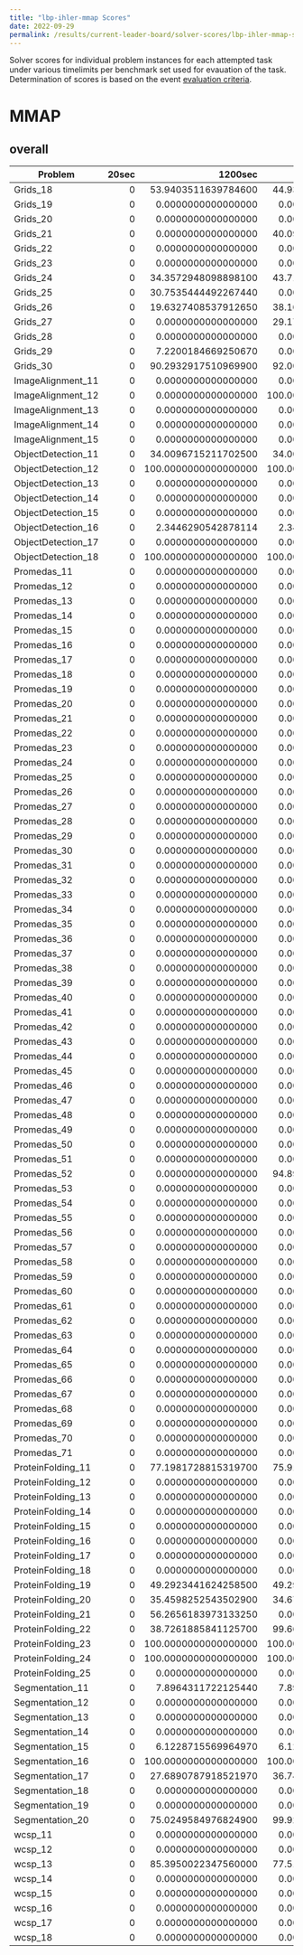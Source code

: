 ```yaml
---
title: "lbp-ihler-mmap Scores"
date: 2022-09-29
permalink: /results/current-leader-board/solver-scores/lbp-ihler-mmap-scores
---
```



Solver scores for individual problem instances for each attempted task under various timelimits per benchmark set used for evauation of the task.  Determination of scores is based on the event [evaluation criteria](https://uaicompetition.github.io/uci-2022/results/evaluation-criteria/).

# MMAP

## overall

|      Problem       | 20sec |       1200sec        |       3600sec        |
| ------------------ | ----: | -------------------: | -------------------: |
| Grids_18           |     0 |  53.9403511639784600 |  44.9351796265517200 |
| Grids_19           |     0 |   0.0000000000000000 |   0.0000000000000000 |
| Grids_20           |     0 |   0.0000000000000000 |   0.0000000000000000 |
| Grids_21           |     0 |   0.0000000000000000 |  40.0903336360866300 |
| Grids_22           |     0 |   0.0000000000000000 |   0.0000000000000000 |
| Grids_23           |     0 |   0.0000000000000000 |   0.0000000000000000 |
| Grids_24           |     0 |  34.3572948098898100 |  43.7117001552736100 |
| Grids_25           |     0 |  30.7535444492267440 |   0.0000000000000000 |
| Grids_26           |     0 |  19.6327408537912650 |  38.1640057775973700 |
| Grids_27           |     0 |   0.0000000000000000 |  29.1714535438701360 |
| Grids_28           |     0 |   0.0000000000000000 |   0.0000000000000000 |
| Grids_29           |     0 |   7.2200184669250670 |   0.0000000000000000 |
| Grids_30           |     0 |  90.2932917510969900 |  92.0011992092898400 |
| ImageAlignment_11  |     0 |   0.0000000000000000 |   0.0000000000000000 |
| ImageAlignment_12  |     0 |   0.0000000000000000 | 100.0000000000000000 |
| ImageAlignment_13  |     0 |   0.0000000000000000 |   0.0000000000000000 |
| ImageAlignment_14  |     0 |   0.0000000000000000 |   0.0000000000000000 |
| ImageAlignment_15  |     0 |   0.0000000000000000 |   0.0000000000000000 |
| ObjectDetection_11 |     0 |  34.0096715211702500 |  34.0096715211702500 |
| ObjectDetection_12 |     0 | 100.0000000000000000 | 100.0000000000000000 |
| ObjectDetection_13 |     0 |   0.0000000000000000 |   0.0000000000000000 |
| ObjectDetection_14 |     0 |   0.0000000000000000 |   0.0000000000000000 |
| ObjectDetection_15 |     0 |   0.0000000000000000 |   0.0000000000000000 |
| ObjectDetection_16 |     0 |   2.3446290542878114 |   2.3446290542878114 |
| ObjectDetection_17 |     0 |   0.0000000000000000 |   0.0000000000000000 |
| ObjectDetection_18 |     0 | 100.0000000000000000 | 100.0000000000000000 |
| Promedas_11        |     0 |   0.0000000000000000 |   0.0000000000000000 |
| Promedas_12        |     0 |   0.0000000000000000 |   0.0000000000000000 |
| Promedas_13        |     0 |   0.0000000000000000 |   0.0000000000000000 |
| Promedas_14        |     0 |   0.0000000000000000 |   0.0000000000000000 |
| Promedas_15        |     0 |   0.0000000000000000 |   0.0000000000000000 |
| Promedas_16        |     0 |   0.0000000000000000 |   0.0000000000000000 |
| Promedas_17        |     0 |   0.0000000000000000 |   0.0000000000000000 |
| Promedas_18        |     0 |   0.0000000000000000 |   0.0000000000000000 |
| Promedas_19        |     0 |   0.0000000000000000 |   0.0000000000000000 |
| Promedas_20        |     0 |   0.0000000000000000 |   0.0000000000000000 |
| Promedas_21        |     0 |   0.0000000000000000 |   0.0000000000000000 |
| Promedas_22        |     0 |   0.0000000000000000 |   0.0000000000000000 |
| Promedas_23        |     0 |   0.0000000000000000 |   0.0000000000000000 |
| Promedas_24        |     0 |   0.0000000000000000 |   0.0000000000000000 |
| Promedas_25        |     0 |   0.0000000000000000 |   0.0000000000000000 |
| Promedas_26        |     0 |   0.0000000000000000 |   0.0000000000000000 |
| Promedas_27        |     0 |   0.0000000000000000 |   0.0000000000000000 |
| Promedas_28        |     0 |   0.0000000000000000 |   0.0000000000000000 |
| Promedas_29        |     0 |   0.0000000000000000 |   0.0000000000000000 |
| Promedas_30        |     0 |   0.0000000000000000 |   0.0000000000000000 |
| Promedas_31        |     0 |   0.0000000000000000 |   0.0000000000000000 |
| Promedas_32        |     0 |   0.0000000000000000 |   0.0000000000000000 |
| Promedas_33        |     0 |   0.0000000000000000 |   0.0000000000000000 |
| Promedas_34        |     0 |   0.0000000000000000 |   0.0000000000000000 |
| Promedas_35        |     0 |   0.0000000000000000 |   0.0000000000000000 |
| Promedas_36        |     0 |   0.0000000000000000 |   0.0000000000000000 |
| Promedas_37        |     0 |   0.0000000000000000 |   0.0000000000000000 |
| Promedas_38        |     0 |   0.0000000000000000 |   0.0000000000000000 |
| Promedas_39        |     0 |   0.0000000000000000 |   0.0000000000000000 |
| Promedas_40        |     0 |   0.0000000000000000 |   0.0000000000000000 |
| Promedas_41        |     0 |   0.0000000000000000 |   0.0000000000000000 |
| Promedas_42        |     0 |   0.0000000000000000 |   0.0000000000000000 |
| Promedas_43        |     0 |   0.0000000000000000 |   0.0000000000000000 |
| Promedas_44        |     0 |   0.0000000000000000 |   0.0000000000000000 |
| Promedas_45        |     0 |   0.0000000000000000 |   0.0000000000000000 |
| Promedas_46        |     0 |   0.0000000000000000 |   0.0000000000000000 |
| Promedas_47        |     0 |   0.0000000000000000 |   0.0000000000000000 |
| Promedas_48        |     0 |   0.0000000000000000 |   0.0000000000000000 |
| Promedas_49        |     0 |   0.0000000000000000 |   0.0000000000000000 |
| Promedas_50        |     0 |   0.0000000000000000 |   0.0000000000000000 |
| Promedas_51        |     0 |   0.0000000000000000 |   0.0000000000000000 |
| Promedas_52        |     0 |   0.0000000000000000 |  94.8940198548163400 |
| Promedas_53        |     0 |   0.0000000000000000 |   0.0000000000000000 |
| Promedas_54        |     0 |   0.0000000000000000 |   0.0000000000000000 |
| Promedas_55        |     0 |   0.0000000000000000 |   0.0000000000000000 |
| Promedas_56        |     0 |   0.0000000000000000 |   0.0000000000000000 |
| Promedas_57        |     0 |   0.0000000000000000 |   0.0000000000000000 |
| Promedas_58        |     0 |   0.0000000000000000 |   0.0000000000000000 |
| Promedas_59        |     0 |   0.0000000000000000 |   0.0000000000000000 |
| Promedas_60        |     0 |   0.0000000000000000 |   0.0000000000000000 |
| Promedas_61        |     0 |   0.0000000000000000 |   0.0000000000000000 |
| Promedas_62        |     0 |   0.0000000000000000 |   0.0000000000000000 |
| Promedas_63        |     0 |   0.0000000000000000 |   0.0000000000000000 |
| Promedas_64        |     0 |   0.0000000000000000 |   0.0000000000000000 |
| Promedas_65        |     0 |   0.0000000000000000 |   0.0000000000000000 |
| Promedas_66        |     0 |   0.0000000000000000 |   0.0000000000000000 |
| Promedas_67        |     0 |   0.0000000000000000 |   0.0000000000000000 |
| Promedas_68        |     0 |   0.0000000000000000 |   0.0000000000000000 |
| Promedas_69        |     0 |   0.0000000000000000 |   0.0000000000000000 |
| Promedas_70        |     0 |   0.0000000000000000 |   0.0000000000000000 |
| Promedas_71        |     0 |   0.0000000000000000 |   0.0000000000000000 |
| ProteinFolding_11  |     0 |  77.1981728815319700 |  75.9172727996288300 |
| ProteinFolding_12  |     0 |   0.0000000000000000 |   0.0000000000000000 |
| ProteinFolding_13  |     0 |   0.0000000000000000 |   0.0000000000000000 |
| ProteinFolding_14  |     0 |   0.0000000000000000 |   0.0000000000000000 |
| ProteinFolding_15  |     0 |   0.0000000000000000 |   0.0000000000000000 |
| ProteinFolding_16  |     0 |   0.0000000000000000 |   0.0000000000000000 |
| ProteinFolding_17  |     0 |   0.0000000000000000 |   0.0000000000000000 |
| ProteinFolding_18  |     0 |   0.0000000000000000 |   0.0000000000000000 |
| ProteinFolding_19  |     0 |  49.2923441624258500 |  49.2923441624258500 |
| ProteinFolding_20  |     0 |  35.4598252543502900 |  34.6713885938375840 |
| ProteinFolding_21  |     0 |  56.2656183973133250 |   0.0000000000000000 |
| ProteinFolding_22  |     0 |  38.7261885841125700 |  99.6696581595143000 |
| ProteinFolding_23  |     0 | 100.0000000000000000 | 100.0000000000000000 |
| ProteinFolding_24  |     0 | 100.0000000000000000 | 100.0000000000000000 |
| ProteinFolding_25  |     0 |   0.0000000000000000 |   0.0000000000000000 |
| Segmentation_11    |     0 |   7.8964311722125440 |   7.8964311722125440 |
| Segmentation_12    |     0 |   0.0000000000000000 |   0.0000000000000000 |
| Segmentation_13    |     0 |   0.0000000000000000 |   0.0000000000000000 |
| Segmentation_14    |     0 |   0.0000000000000000 |   0.0000000000000000 |
| Segmentation_15    |     0 |   6.1228715569964970 |   6.1228715569964970 |
| Segmentation_16    |     0 | 100.0000000000000000 | 100.0000000000000000 |
| Segmentation_17    |     0 |  27.6890787918521970 |  36.7423424163474000 |
| Segmentation_18    |     0 |   0.0000000000000000 |   0.0000000000000000 |
| Segmentation_19    |     0 |   0.0000000000000000 |   0.0000000000000000 |
| Segmentation_20    |     0 |  75.0249584976824900 |  99.9290250868212300 |
| wcsp_11            |     0 |   0.0000000000000000 |   0.0000000000000000 |
| wcsp_12            |     0 |   0.0000000000000000 |   0.0000000000000000 |
| wcsp_13            |     0 |  85.3950022347560000 |  77.5188791053427300 |
| wcsp_14            |     0 |   0.0000000000000000 |   0.0000000000000000 |
| wcsp_15            |     0 |   0.0000000000000000 |   0.0000000000000000 |
| wcsp_16            |     0 |   0.0000000000000000 |   0.0000000000000000 |
| wcsp_17            |     0 |   0.0000000000000000 |   0.0000000000000000 |
| wcsp_18            |     0 |   0.0000000000000000 |   0.0000000000000000 |

